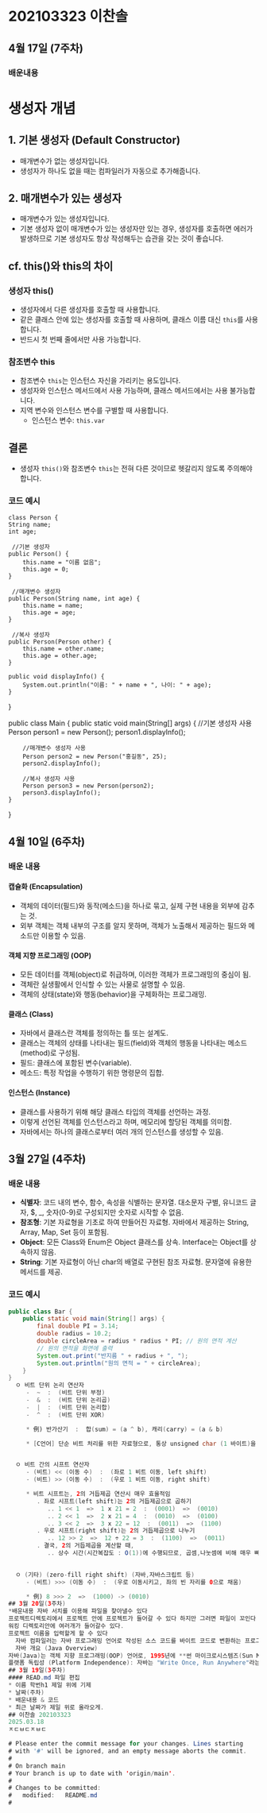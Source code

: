 # 202103323 이찬솔

## 4월 17일 (7주차)

### 배운내용

# 생성자 개념

## 1. 기본 생성자 (Default Constructor)
- 매개변수가 없는 생성자입니다.
- 생성자가 하나도 없을 때는 컴파일러가 자동으로 추가해줍니다.

## 2. 매개변수가 있는 생성자
- 매개변수가 있는 생성자입니다.
- 기본 생성자 없이 매개변수가 있는 생성자만 있는 경우, 생성자를 호출하면 에러가 발생하므로 기본 생성자도 항상 작성해두는 습관을 갖는 것이 좋습니다.

## cf. this()와 this의 차이

### 생성자 this()
- 생성자에서 다른 생성자를 호출할 때 사용합니다.
- 같은 클래스 안에 있는 생성자를 호출할 때 사용하며, 클래스 이름 대신 `this`를 사용합니다.
- 반드시 첫 번째 줄에서만 사용 가능합니다.

### 참조변수 this
- 참조변수 `this`는 인스턴스 자신을 가리키는 용도입니다.
- 생성자와 인스턴스 메서드에서 사용 가능하며, 클래스 메서드에서는 사용 불가능합니다.
- 지역 변수와 인스턴스 변수를 구별할 때 사용합니다.
  - 인스턴스 변수: `this.var`

## 결론
- 생성자 `this()`와 참조변수 `this`는 전혀 다른 것이므로 헷갈리지 않도록 주의해야 합니다.

### 코드 예시
    class Person {
    String name;
    int age;

     //기본 생성자
    public Person() {
        this.name = "이름 없음";
        this.age = 0;
    }

     //매개변수 생성자
    public Person(String name, int age) {
        this.name = name;
        this.age = age;
    }

     //복사 생성자
    public Person(Person other) {
        this.name = other.name;
        this.age = other.age;
    }

    public void displayInfo() {
        System.out.println("이름: " + name + ", 나이: " + age);
    }
}

public class Main {
    public static void main(String[] args) {
        //기본 생성자 사용
        Person person1 = new Person();
        person1.displayInfo();

        //매개변수 생성자 사용
        Person person2 = new Person("홍길동", 25);
        person2.displayInfo();

        //복사 생성자 사용
        Person person3 = new Person(person2);
        person3.displayInfo();
    }
}

## 4월 10일 (6주차)

### 배운 내용

#### 캡슐화 (Encapsulation)
- 객체의 데이터(필드)와 동작(메소드)을 하나로 묶고, 실제 구현 내용을 외부에 감추는 것.
- 외부 객체는 객체 내부의 구조를 알지 못하며, 객체가 노출해서 제공하는 필드와 메소드만 이용할 수 있음.

#### 객체 지향 프로그래밍 (OOP)
- 모든 데이터를 객체(object)로 취급하며, 이러한 객체가 프로그래밍의 중심이 됨.
- 객체란 실생활에서 인식할 수 있는 사물로 설명할 수 있음.
- 객체의 상태(state)와 행동(behavior)을 구체화하는 프로그래밍.

#### 클래스 (Class)
- 자바에서 클래스란 객체를 정의하는 틀 또는 설계도.
- 클래스는 객체의 상태를 나타내는 필드(field)와 객체의 행동을 나타내는 메소드(method)로 구성됨.
- 필드: 클래스에 포함된 변수(variable).
- 메소드: 특정 작업을 수행하기 위한 명령문의 집합.

#### 인스턴스 (Instance)
- 클래스를 사용하기 위해 해당 클래스 타입의 객체를 선언하는 과정.
- 이렇게 선언된 객체를 인스턴스라고 하며, 메모리에 할당된 객체를 의미함.
- 자바에서는 하나의 클래스로부터 여러 개의 인스턴스를 생성할 수 있음.

## 3월 27일 (4주차)

### 배운 내용

- **식별자**: 코드 내의 변수, 함수, 속성을 식별하는 문자열. 대소문자 구별, 유니코드 글자, $, _, 숫자(0-9)로 구성되지만 숫자로 시작할 수 없음.
- **참조형**: 기본 자료형을 기초로 하여 만들어진 자료형. 자바에서 제공하는 String, Array, Map, Set 등이 포함됨.
- **Object**: 모든 Class와 Enum은 Object 클래스를 상속. Interface는 Object를 상속하지 않음.
- **String**: 기본 자료형이 아닌 char의 배열로 구현된 참조 자료형. 문자열에 유용한 메서드를 제공.

### 코드 예시
```java
public class Bar {
    public static void main(String[] args) {
        final double PI = 3.14;
        double radius = 10.2;
        double circleArea = radius * radius * PI; // 원의 면적 계산
        // 원의 면적을 화면에 출력
        System.out.print("반지름 " + radius + ", ");
        System.out.println("원의 면적 = " + circleArea);
    }
}
  ㅇ 비트 단위 논리 연산자 
     -  ~  :  (비트 단위 부정)
     -  &  :  (비트 단위 논리곱)
     -  |  :  (비트 단위 논리합)
     -  ^  :  (비트 단위 XOR)

     * 例) 반가산기  :  합(sum) = (a ^ b), 캐리(carry) = (a & b)

     * [C언어] 단순 비트 처리를 위한 자료형으로, 통상 unsigned char (1 바이트)을 많이 사용


  ㅇ 비트 간의 시프트 연산자
     - (비트) << (이동 수)  :  (좌로 1 비트 이동, left shift)
     - (비트) >> (이동 수)  :  (우로 1 비트 이동, right shift)

     * 비트 시프트는, 2의 거듭제곱 연산시 매우 효율적임
        . 좌로 시프트(left shift)는 2의 거듭제곱으로 곱하기
           .. 1 << 1  =>  1 x 21 = 2  :  (0001)  =>  (0010) 
           .. 2 << 1  =>  2 x 21 = 4  :  (0010)  =>  (0100)
           .. 3 << 2  =>  3 x 22 = 12  :  (0011)  =>  (1100)
        . 우로 시프트(right shift)는 2의 거듭제곱으로 나누기
           .. 12 >> 2  =>  12 ÷ 22 = 3  :  (1100)  =>  (0011)
        . 결국, 2의 거듭제곱을 계산할 때, 
           .. 상수 시간(시간복잡도 : O(1))에 수행되므로, 곱셈,나눗셈에 비해 매우 빠르게 됨 
 

  ㅇ (기타) (zero-fill right shift) (자바,자바스크립트 등)
     - (비트) >>> (이동 수)  :  (우로 이동시키고, 좌의 빈 자리를 0으로 채움)

     * 例) 8 >>> 2  =>  (1000) -> (0010)
## 3월 20일(3주차)
*배운내용 자바 서치를 이용해 파일을 찾아낼수 있다
프로젝트디렉토리에서 프로젝트 안에 프로젝트가 들어갈 수 있다 하지만 그러면 파일이 꼬인다
워킹 디렉토리안에 여러개가 들어갈수 있다. 
프로젝트 이름을 입력할게 할 수 있다
  자바 컴파일러는 자바 프로그래밍 언어로 작성된 소스 코드를 바이트 코드로 변환하는 프로그램입니다. 자바는 플랫폼 독립적인 언어이므로, 컴파일된 바이트 코드는 여러 운영 체제와 하드웨어에서 실행할 수 있습니다. 이를 통해 자바는 **"Write Once, Run Anywhere"**라는 슬로건을 가지고 있습니다.
  자바 개요 (Java Overview)
자바(Java)는 객체 지향 프로그래밍(OOP) 언어로, 1995년에 **썬 마이크로시스템즈(Sun Microsystems)**에서 개발되었습니다. 현재는 **오라클(Oracle)**이 자바의 관리와 발전을 담당하고 있습니다. 자바는 강력한 기능과 안정성으로 인해 다양한 응용 프로그램, 웹 애플리케이션, 모바일 앱 등에서 널리 사용됩니다.
플랫폼 독립성 (Platform Independence): 자바는 "Write Once, Run Anywhere"라는 철학을 가지고 있습니다. 즉, 자바로 작성된 프로그램은 한 번 컴파일하면, 모든 운영 체제에서 실행 가능합니다. 이는 자바 컴파일러가 바이트 코드로 변환하기 때문인데, 이 바이트 코드는 JVM에서 실행되므로 다양한 플랫폼에서 호환됩니다.
## 3월 19일(3주차)
#### READ.md 파일 편집
* 이름 학번h1 제일 위에 기제
* 날짜(주차)
* 배운내용 & 코드
* 최근 날짜가 제일 위로 올라오게.
## 이찬솔 202103323
2025.03.18
ㅈㄷㅂㄷㅈㅂㄷ

# Please enter the commit message for your changes. Lines starting
# with '#' will be ignored, and an empty message aborts the commit.
#
# On branch main
# Your branch is up to date with 'origin/main'.
#
# Changes to be committed:
#	modified:   README.md
#
